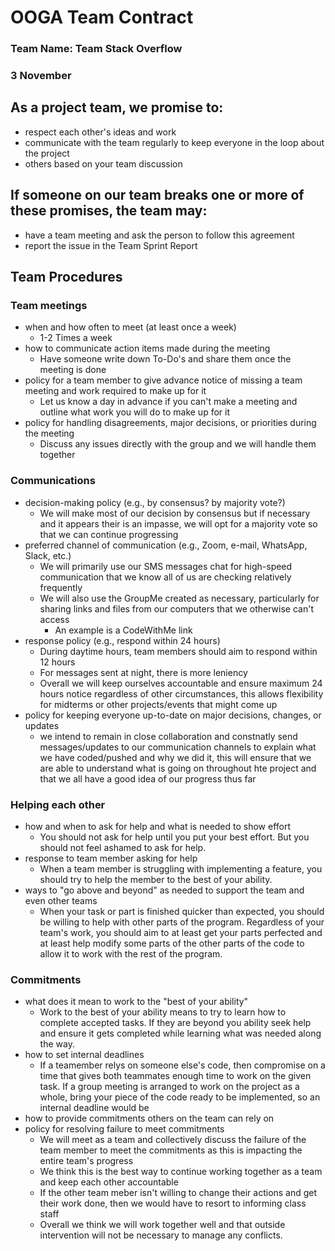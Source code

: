 # OOGA Team Contract

### Team Name: Team Stack Overflow

### 3 November

## As a project team, we promise to:

* respect each other's ideas and work
* communicate with the team regularly to keep everyone in the loop about the project
* others based on your team discussion

## If someone on our team breaks one or more of these promises, the team may:

* have a team meeting and ask the person to follow this agreement
* report the issue in the Team Sprint Report

## Team Procedures

### Team meetings

* when and how often to meet (at least once a week)
    * 1-2 Times a week
* how to communicate action items made during the meeting
    * Have someone write down To-Do's and share them once the meeting is done
* policy for a team member to give advance notice of missing a team meeting and work required to
  make up for it
    * Let us know a day in advance if you can't make a meeting and outline what work you will do to
      make up for it
* policy for handling disagreements, major decisions, or priorities during the meeting
    * Discuss any issues directly with the group and we will handle them together

### Communications

* decision-making policy (e.g., by consensus? by majority vote?)
    * We will make most of our decision by consensus but if necessary and it appears their is an
      impasse, we will opt for a majority vote so that we can continue progressing
* preferred channel of communication (e.g., Zoom, e-mail, WhatsApp, Slack, etc.)
    * We will primarily use our SMS messages chat for high-speed communication that we know all of
      us are checking relatively frequently
    * We will also use the GroupMe created as necessary, particularly for sharing links and files
      from our computers that we otherwise can't access
        * An example is a CodeWithMe link
* response policy (e.g., respond within 24 hours)
    * During daytime hours, team members should aim to respond within 12 hours
    * For messages sent at night, there is more leniency
    * Overall we will keep ourselves accountable and ensure maximum 24 hours notice regardless of
      other circumstances, this allows flexibility for midterms or other projects/events that might
      come up
* policy for keeping everyone up-to-date on major decisions, changes, or updates
    * we intend to remain in close collaboration and constnatly send messages/updates to our
      communication channels to explain what we have coded/pushed and why we did it, this will
      ensure that we are able to understand what is going on throughout hte project and that we all
      have a good idea of our progress thus far

### Helping each other

* how and when to ask for help and what is needed to show effort
    * You should not ask for help until you put your best effort. But you should not feel ashamed to
      ask for help.
* response to team member asking for help
    * When a team member is struggling with implementing a feature, you should try to help the
      member to the best of your ability.
* ways to "go above and beyond" as needed to support the team and even other teams
    * When your task or part is finished quicker than expected, you should be willing to help with
      other parts of the program. Regardless of your team's work, you should aim to at least get
      your parts perfected and at least help modify some parts of the other parts of the code to
      allow it to work with the rest of the program.

### Commitments

* what does it mean to work to the "best of your ability"
    * Work to the best of your ability means to try to learn how to complete accepted tasks. If they
      are beyond you ability seek help and ensure it gets completed while learning what was needed
      along the way.
* how to set internal deadlines
    * If a teamember relys on someone else's code, then compromise on a time that gives both
      teammates enough time to work on the given task. If a group meeting is arranged to work on the
      project as a whole, bring your piece of the code ready to be implemented, so an internal deadline
  would be 
* how to provide commitments others on the team can rely on
* policy for resolving failure to meet commitments
    * We will meet as a team and collectively discuss the failure of the team member to meet the
      commitments as this is impacting the entire team's progress
    * We think this is the best way to continue working together as a team and keep each other
      accountable
    * If the other team meber isn't willing to change their actions and get their work done, then we
      would have to resort to informing class staff
    * Overall we think we will work together well and that outside intervention will not be
      necessary to manage any conflicts.
